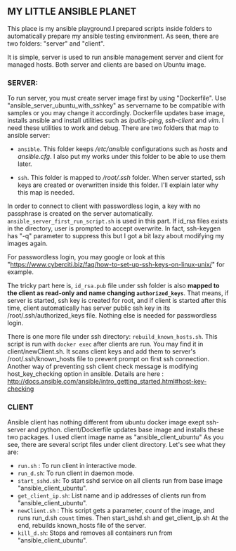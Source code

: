 ## MY LITTLE ANSIBLE PLANET
This place is my ansible playground.I prepared scripts inside folders to automatically prepare my ansible testing environment. As seen, there are two folders: "server" and "client".

It is simple, server is used to run ansible management server and client for managed hosts.
Both server and clients are based on Ubuntu image.

### SERVER:

To run server, you must create server image first by using "Dockerfile". Use "ansible_server_ubuntu_with_sshkey" as servername to be compatible with samples or you may change it accordingly. Dockerfile updates base image, installs ansible and install utilities such as *iputils-ping*, *ssh-client* and *vim*. I need these utilities to work and debug.
There are two folders that map to ansible server:

* `ansible`. This folder keeps */etc/ansible* configurations such as *hosts* and *ansible.cfg*. I also put my works under this folder to be able to use them later.

* `ssh`. This folder is mapped to */root/.ssh* folder. When server started, ssh keys are created or overwritten inside this folder. I'll explain later why this map is needed.

In order to connect to client with passwordless login, a key with no passphrase is created on the server automatically. `ansible_server_first_run_script.sh` is used in this part. If id_rsa files exists in the directory, user is prompted to accept overwrite. In fact, ssh-keygen has "-q" parameter to suppress this but I got a bit lazy about modifying my images again.

For passwordless login, you may google or look at this "https://www.cyberciti.biz/faq/how-to-set-up-ssh-keys-on-linux-unix/" for example.

The tricky part here is, `id_rsa.pub` file under ssh folder is also **mapped to the client as read-only and name changing `authorized_keys`**. That means, if server is started, ssh key is created for root, and if client is started after this time, client automatically has server public ssh key in its /root/.ssh/authorized_keys file. Nothing else is needed for passwordless login.

There is one more file under ssh directory: `rebuild_known_hosts.sh`. This script is run with `docker exec` after clients are run. You may find it in client/newClient.sh. It scans client keys and add them to server's /root/.ssh/known_hosts file to prevent prompt on first ssh connection. Another way of preventing ssh client check message is modifying host_key_checking option in ansible. Details are here : http://docs.ansible.com/ansible/intro_getting_started.html#host-key-checking

### CLIENT
Ansible client has nothing different from ubuntu docker image exept ssh-server and python. client/Dockerfile updates base image and installs these two packages. I used client image name as "ansible_client_ubuntu"
As you see, there are several script files under client directory. Let's see what they are:
- `run.sh` : To run client in interactive mode.
- `run_d.sh`: To run client in daemon mode.
- `start_sshd.sh`: To start sshd service on all clients run from base image "ansible_client_ubuntu".
- `get_client_ip.sh`: List name and ip addresses of clients run from "ansible_client_ubuntu".
- `newClient.sh` : This script gets a parameter, *count* of the image, and runs run_d.sh `count` times. Then start_sshd.sh and get_client_ip.sh At the end, rebuilds known_hosts file of the server.
- `kill_d.sh`: Stops and removes all containers run from "ansible_client_ubuntu".
